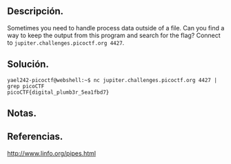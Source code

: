 ## Descripción.

Sometimes you need to handle process data outside of a file. Can you find a way to keep the output from this program and search for the flag? Connect to `jupiter.challenges.picoctf.org 4427`.

## Solución.

```
yael242-picoctf@webshell:~$ nc jupiter.challenges.picoctf.org 4427 | grep picoCTF
picoCTF{digital_plumb3r_5ea1fbd7}
```

## Notas.

## Referencias.

http://www.linfo.org/pipes.html
